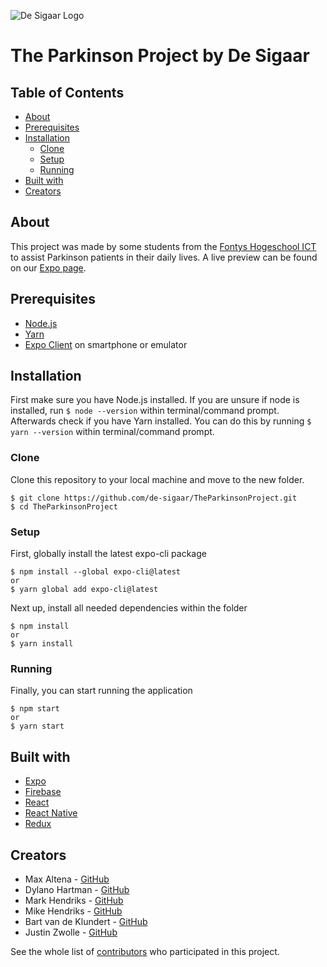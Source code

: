 ![De Sigaar Logo](https://i.gyazo.com/76ad66ff05366d426e1bd54de0a16b40.png)

# The Parkinson Project by De Sigaar

## Table of Contents

- [About](#about)
- [Prerequisites](#prerequisites)
- [Installation](#installation)
  - [Clone](#clone)
  - [Setup](#setup)
  - [Running](#running)
- [Built with](#built-with)
- [Creators](#creators)

## About

This project was made by some students from the [Fontys Hogeschool ICT](https://fontys.nl/hbo-ict/) to assist Parkinson patients in their daily lives.
A live preview can be found on our [Expo page](https://expo.io/@maxaltena/TheParkinsonProject).

##  Prerequisites

- [Node.js](https://nodejs.org/)
- [Yarn](https://yarnpkg.com/)
- [Expo Client](https://expo.io/tools#client) on smartphone or emulator

## Installation

First make sure you have Node.js installed. If you are unsure if node is installed, run `$ node --version` within terminal/command prompt. Afterwards check if you have Yarn installed. You can do this by running `$ yarn --version` within terminal/command prompt.

### Clone

Clone this repository to your local machine and move to the new folder.

```
$ git clone https://github.com/de-sigaar/TheParkinsonProject.git
$ cd TheParkinsonProject
```

### Setup

First, globally install the latest expo-cli package
```
$ npm install --global expo-cli@latest
or
$ yarn global add expo-cli@latest
```

Next up, install all needed dependencies within the folder
```
$ npm install
or
$ yarn install
````

### Running

Finally, you can start running the application
```
$ npm start
or
$ yarn start
```

## Built with

- [Expo](https://expo.io/)
- [Firebase](https://firebase.google.com/)
- [React](https://reactjs.org/)
- [React Native](https://facebook.github.io/react-native/)
- [Redux](https://redux.js.org/)

## Creators

- Max Altena - [GitHub](https://github.com/MaxAltena)
- Dylano Hartman - [GitHub](https://github.com/DylanoH)
- Mark Hendriks - [GitHub](https://github.com/MariusHendriks)
- Mike Hendriks - [GitHub](https://github.com/mike-hendriks)
- Bart van de Klundert - [GitHub](https://github.com/Bartvdklu)
- Justin Zwolle - [GitHub](https://github.com/JustinZwolle)

See the whole list of [contributors](https://github.com/de-sigaar/TheParkinsonProject/contributors) who participated in this project.
